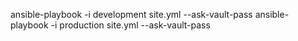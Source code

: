 ansible-playbook -i development site.yml --ask-vault-pass
ansible-playbook -i production site.yml --ask-vault-pass
